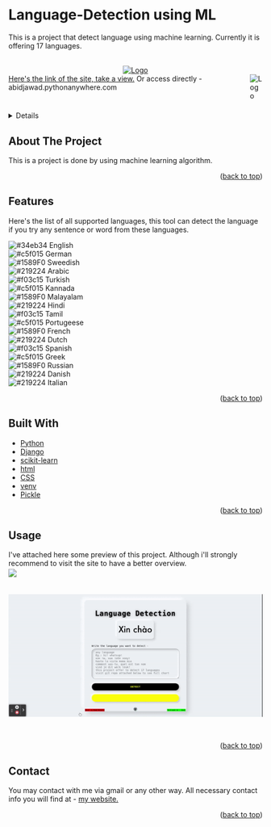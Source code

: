 # Language-Detection using ML
This is a project that detect language using machine learning. Currently it is offering 17 languages.  
<div id="top"></div>






<!-- PROJECT LOGO -->
<br />
<div align="center">
  <a href="https://github.com/othneildrew/Best-README-Template">
    <img src="https://images.squarespace-cdn.com/content/v1/50086bafe4b039e5965e6c0f/1534932692643-1618VJF0PHQZB4Y5ONHI/Hello+in+different+languages?format=750w" alt="Logo" width="280">
  </a>

</div>
<a href="http://abidjawad.pythonanywhere.com">Here's the link of the site, take a view.<img src="https://www.pinclipart.com/picdir/big/574-5744188_us-dealer-licensing-is-your-shield-check-marked.png" alt="Logo" width="25" align="right"><a>
  Or access directly - abidjawad.pythonanywhere.com

 #


<!-- TABLE OF CONTENTS -->
<details>
  <summary><bold>Table of Contents</bold></summary>
  <ol>
    <li>
      <a href="#about2">About The Project</a>
      <ul>
        <li><a href="#build3">Features</a></li>
        <li><a href="#build2">Built With</a></li>
      </ul>
    </li>
    <li><a href="#usage2">Usage</a></li>
    <li><a href="#contact2">Contact</a></li>
  </ol>
</details>


<div id="about2"></div>


<!-- ABOUT THE PROJECT -->
## About The Project
  
This is a project is done by using machine learning algorithm.
  
  
<p align="right">(<a href="#top">back to top</a>)</p>


<div id="build3"></div>


## Features
  
Here's the list of all supported languages, this tool can detect the language if you try any sentence or word from these languages.

![#34eb34](https://via.placeholder.com/15/34eb34/000000?text=+) English <br>
![#c5f015](https://via.placeholder.com/15/000000/000000?text=+) German <br>
![#1589F0](https://via.placeholder.com/15/fff200/000000?text=+) Sweedish <br>
![#219224](https://via.placeholder.com/15/0800ff/000000?text=+) Arabic <br>
![#f03c15](https://via.placeholder.com/15/f03c15/000000?text=+) Turkish<br>
![#c5f015](https://via.placeholder.com/15/c5f015/000000?text=+) Kannada <br>
![#1589F0](https://via.placeholder.com/15/34eb34/000000?text=+) Malayalam <br>
![#219224](https://via.placeholder.com/15/1589F0/000000?text=+) Hindi <br>
![#f03c15](https://via.placeholder.com/15/f03c15/000000?text=+) Tamil <br>
![#c5f015](https://via.placeholder.com/15/c5f015/000000?text=+) Portugeese <br>
![#1589F0](https://via.placeholder.com/15/000000/000000?text=+) French <br>
![#219224](https://via.placeholder.com/15/f200c2/000000?text=+) Dutch <br>
![#f03c15](https://via.placeholder.com/15/f03c15/000000?text=+) Spanish <br>
![#c5f015](https://via.placeholder.com/15/c5f015/000000?text=+) Greek <br>
![#1589F0](https://via.placeholder.com/15/1589F0/000000?text=+) Russian <br>
![#219224](https://via.placeholder.com/15/ae00ff/000000?text=+) Danish <br>
![#219224](https://via.placeholder.com/15/00ddff/000000?text=+) Italian
<p align="right">(<a href="#top">back to top</a>)</p>    
<div id="build2"></div>
  
## Built With

* [Python](https://nextjs.org/)
* [Django](https://reactjs.org/)
* [scikit-learn](https://reactjs.org/)
* [html](https://vuejs.org/)
* [CSS](https://angular.io/)
* [venv](https://getbootstrap.com)
* [Pickle](https://jquery.com)

<p align="right">(<a href="#top">back to top</a>)</p>







<div id="usage2"></div>



<!-- USAGE EXAMPLES -->
## Usage

I've attached here some preview of this project. Although i'll strongly recommend to visit the site to have a better overview.<br>
<img src="images/testing1.gif"  align="center"><br><br><br>
<img src="images/testing2.gif" alt="Logo" align="center">
  <br><br><br>
  
<p align="right">(<a href="#top">back to top</a>)</p>






<div id="contact2"></div>


<!-- CONTACT -->
## Contact

You may contact with me via gmail or any other way. All necessary contact info you will find at - 
<a href="https://hurutta.github.io"> my website. <a>


<p align="right">(<a href="#top">back to top</a>)</p>

